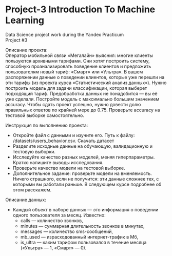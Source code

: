 # Project-3 Introduction To Machine Learning   
Data Science project work during the Yandex Practicum  
Project #3  

Описание проекта:  
Оператор мобильной связи «Мегалайн» выяснил: многие клиенты пользуются архивными тарифами. Они хотят построить систему, способную проанализировать поведение клиентов и предложить пользователям новый тариф: «Смарт» или «Ультра».
В вашем распоряжении данные о поведении клиентов, которые уже перешли на эти тарифы (из проекта курса «Статистический анализ данных»). Нужно построить модель для задачи классификации, которая выберет подходящий тариф. Предобработка данных не понадобится — вы её уже сделали.
Постройте модель с максимально большим значением accuracy. Чтобы сдать проект успешно, нужно довести долю правильных ответов по крайней мере до 0.75. Проверьте accuracy на тестовой выборке самостоятельно.

Инструкция по выполнению проекта:
- Откройте файл с данными и изучите его. Путь к файлу: /datasets/users_behavior.csv. Скачать датасет
- Разделите исходные данные на обучающую, валидационную и тестовую выборки.
- Исследуйте качество разных моделей, меняя гиперпараметры. Кратко напишите выводы исследования.
- Проверьте качество модели на тестовой выборке.
- Дополнительное задание: проверьте модели на вменяемость. Ничего страшного, если не получится: эти данные сложнее тех, с которыми вы работали раньше. В следующем курсе подробнее об этом расскажем.

Описание данных:
- Каждый объект в наборе данных — это информация о поведении одного пользователя за месяц. Известно:
  - сalls — количество звонков,
  - minutes — суммарная длительность звонков в минутах,
  - messages — количество sms-сообщений,
  - mb_used — израсходованный интернет-трафик в Мб,
  - is_ultra — каким тарифом пользовался в течение месяца («Ультра» — 1, «Смарт» — 0).
